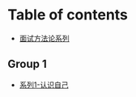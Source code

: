 # Table of contents

* [面试方法论系列](README.md)

## Group 1

* [系列1-认识自己](group-1/xi-lie-1-ren-shi-zi-ji.md)
